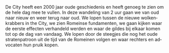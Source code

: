 <div lang="nl">
De City heeft een 2000 jaar oude geschiedenis en heeft genoeg te zien om de hele dag mee te vullen. 
In deze wandeling van 2 uur gaan we van oud naar nieuw en weer terug naar oud.
We lopen tussen de nieuwe wolkenkrabbers in the City, we zien Romeinse fundamenten, we gaan kijken waar de eerste effecten 
verhandeld werden en waar de gildes bij elkaar komen 
tot op de dag van vandaag. We lopen door de steegjes die nog het oude stratenpatroon uit de tijd van de Romeinen 
volgen en waar rechters en advocaten hun pruik kopen.
</div>
